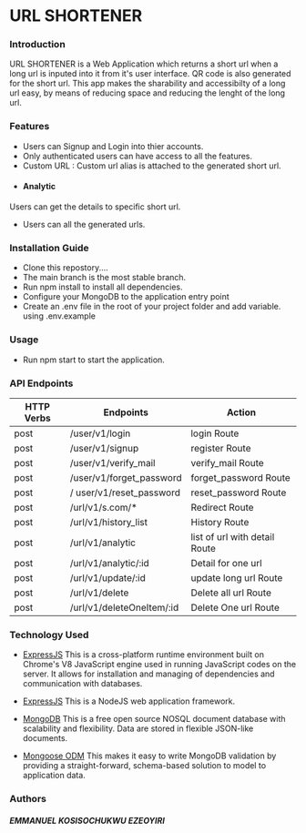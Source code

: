 # URL SHORTENER

### Introduction
URL SHORTENER is a Web Application which returns a short url when a long url is inputed into it from it's user interface. QR code is also generated for the short url. This app makes the sharability and accessibilty of a long url easy, by means of reducing space and reducing the lenght of the long url.

###  Features
* Users can Signup and Login into thier accounts.
*  Only authenticated users can have access to all the features.
* Custom URL : Custom url alias is attached to  the generated short url.
* #### Analytic 
Users can get the details to specific short url.
* Users can all the generated urls.


### Installation Guide 
* Clone this repostory....
* The main branch is the most stable branch.
* Run npm install to install all dependencies.
* Configure your MongoDB to the application entry point
* Create an .env file in the root of your project folder and add variable. using .env.example


###  Usage
* Run npm start to start the application.

### API Endpoints
|HTTP Verbs |Endpoints|Action|
|---|---|---|
|post | /user/v1/login |login Route |
|post | /user/v1/signup |register Route |
|post | /user/v1/verify_mail |verify_mail Route |
|post | /user/v1/forget_password |forget_password Route |
|post | / user/v1/reset_password|reset_password Route |
|post | /url/v1/s.com/* |Redirect Route |
|post | /url/v1/history_list |History  Route |
|post | /url/v1/analytic |list of url with detail Route |
|post | /url/v1/analytic/:id |Detail for one url  |
|post | /url/v1/update/:id |update long url Route |
|post | /url/v1/delete |Delete all url Route |
|post | /url/v1/deleteOneItem/:id |Delete One url Route |



### Technology Used
* [ExpressJS](https://nodejs.org/) This is a cross-platform runtime environment built on Chrome's V8 JavaScript engine used in running JavaScript codes on the server. It allows for installation and managing of dependencies and communication with databases.



* [ExpressJS](https://www.expresjs.org/) This is a NodeJS web application framework.
* [MongoDB](https://www.mongodb.com/) This is a free open source NOSQL document database with scalability and flexibility. Data are stored in flexible JSON-like documents.
* [Mongoose ODM](https://mongoosejs.com/) This makes it easy to write MongoDB validation by providing a straight-forward, schema-based solution to model to application data.

### Authors
##### EMMANUEL KOSISOCHUKWU EZEOYIRI

